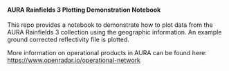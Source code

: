 #### AURA Rainfields 3 Plotting Demonstration Notebook

This repo provides a notebook to demonstrate how to plot data from the AURA Rainfields 3 collection using the geographic information.
An example ground corrected reflectivity file is plotted.

More information on operational products in AURA can be found here: https://www.openradar.io/operational-network